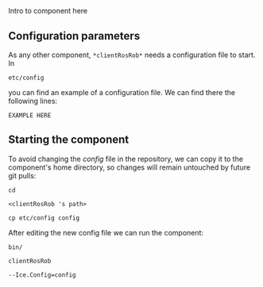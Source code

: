 ```
```
#
``` clientRosRob
```
Intro to component here


## Configuration parameters
As any other component,
``` *clientRosRob* ```
needs a configuration file to start. In

    etc/config

you can find an example of a configuration file. We can find there the following lines:

    EXAMPLE HERE

    
## Starting the component
To avoid changing the *config* file in the repository, we can copy it to the component's home directory, so changes will remain untouched by future git pulls:

    cd

``` <clientRosRob 's path> ```

    cp etc/config config
    
After editing the new config file we can run the component:

    bin/

```clientRosRob ```

    --Ice.Config=config
